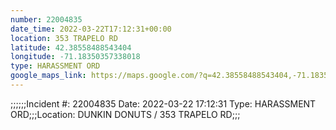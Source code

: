 ```yaml
---
number: 22004835
date_time: 2022-03-22T17:12:31+00:00
location: 353 TRAPELO RD
latitude: 42.38558488543404
longitude: -71.18350357338018
type: HARASSMENT ORD
google_maps_link: https://maps.google.com/?q=42.38558488543404,-71.18350357338018
---
```


;;;;;;Incident #: 22004835   Date: 2022-03-22 17:12:31   Type: HARASSMENT ORD;;;Location: DUNKIN DONUTS / 353 TRAPELO RD;;;
